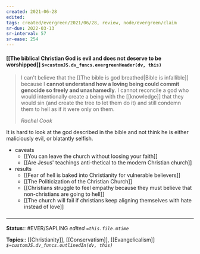 ```yaml
---
created: 2021-06-28
edited: 
tags: created/evergreen/2021/06/28, review, node/evergreen/claim
sr-due: 2022-03-13
sr-interval: 57
sr-ease: 254
---
```


#### [[The biblical Christian God is evil and does not deserve to be worshipped]] `$=customJS.dv_funcs.evergreenHeader(dv, this)`

> I can't believe that the [[The bible is god breathed|Bible is infallible]] because I **cannot understand how a loving being could commit genocide so freely and unashamedly**. I cannot reconcile a god who would intentionally create a being with the [[knowledge]] that they would sin (and create the tree to let them do it) and still condemn them to hell as if it were only on them.
> 
> <cite>Rachel Cook</cite>

It is hard to look at the god described in the bible and not think he is either maliciously evil, or blatantly selfish.

- caveats
    - [[You can leave the church without loosing your faith]]
    - [[Are Jesus' teachings anti-thetical to the modern Christian church]]
- results
    - [[Fear of hell is baked into Christianity for vulnerable believers]]
    - [[The Politicization of the Christian Church]]
    - [[Christians struggle to feel empathy because they must believe that non-christians are going to hell]]
    - [[The church will fail if christians keep aligning themselves with hate instead of love]]

### <hr class="footnote"/>

**Status**:: #EVER/SAPLING 
*edited `=this.file.mtime`*

**Topics**:: [[Christianity]], [[Conservatism]], [[Evangelicalism]]
*`$=customJS.dv_funcs.outlinedIn(dv, this)`*
